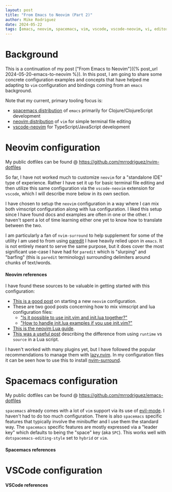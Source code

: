 ```yaml
---
layout: post
title: "From Emacs to Neovim (Part 2)"
author: Mike Rodriguez
date: 2024-05-22
tags: [emacs, neovim, spacemacs, vim, vscode, vscode-neovim, vi, editor, development, programming]
---
```


# Background

This is a continuation of my post ["From Emacs to Neovim"]({% post_url 2024-05-20-emacs-to-neovim %}). In this post, I am going to share some concrete configuration examples and concepts that have helped me adapting to `vim` configuration and bindings coming from an `emacs` background.

Note that my current, primary tooling focus is:
* [spacemacs distribution](https://www.spacemacs.org) of `emacs` primarily for Clojure/ClojureScript development
* [neovim distribution](https://neovim.io) of `vim` for simple terminal file editing
* [vscode-neovim](https://github.com/vscode-neovim/vscode-neovim) for TypeScript/JavaScript development

# Neovim configuration

My public dotfiles can be found @ <https://github.com/mrrodriguez/nvim-dotfiles>

So far, I have not worked much to customize `neovim` for a "standalone IDE" type of experience. Rather I have set it up for basic terminal file editing and then utilize this same configuration via the `vscode-neovim` extension for `vscode`, which I will describe more below in its own section.

I have chosen to setup the `neovim` configuration in a way where I can mix both vimscript configuration along with lua configuration. I liked this setup since I have found docs and examples are often in one or the other. I haven't spent a lot of time learning either one yet to know how to translate between the two.

I am particularly a fan of `nvim-surround` to help supplement for some of the utility I am used to from using [paredit](https://paredit.org) I have heavily relied upon in `emacs`. It is not entirely meant to serve the same purpose, but it does cover the most significant use-case I have had for `paredit` which is "slurping" and "barfing" (this is `paredit` terminology) surrounding delimiters around chunks of text/words.

#### Neovim references

I have found these sources to be valuable in getting started with this configuration:
* [This is a good post](https://builtin.com/software-engineering-perspectives/neovim-configuration) on starting a new `neovim` configuration.
* These are two good posts concerning how to mix vimscript and lua configuration files:
  * ["Is it possible to use init.vim and init.lua together?"](https://www.reddit.com/r/neovim/comments/zfimqo/is_it_possible_to_use_initvim_and_initlua_together)
  * ["How to handle init.lua examples if you use init.vim?"](https://www.reddit.com/r/neovim/comments/1913nyw/how_to_handle_initlua_examples_if_you_use_initvim)
* [This is the neovim Lua guide](https://neovim.io/doc/user/lua-guide.html).
* [This was a useful post](https://github.com/vscode-neovim/vscode-neovim/issues/819#issuecomment-1035983972) describing the difference from using `runtime` vs `source` in a Lua script.

I haven't worked with many plugins yet, but I have followed the popular recommendations to manage them with [lazy.nvim](https://github.com/folke/lazy.nvim). In my configuration files it can be seen how to use this to install [nvim-surround](https://github.com/kylechui/nvim-surround).

# Spacemacs configuration

My public dotfiles can be found @ <https://github.com/mrrodriguez/emacs-dotfiles>

`spacemacs` already comes with a lot of `vim` support via its use of [evil-mode](https://github.com/emacs-evil/evil). I haven't had to do too much configuration. There is also `spacemacs` specific features that typically involve the minibuffer and I use them the standard way. The `spacemacs` specific features are mostly expressed via a "leader key" which defaults to being the "space" key (aka `SPC`). This works well with `dotspacemacs-editing-style` set to `hybrid` or `vim`.

#### Spacemacs references

# VSCode configuration

#### VSCode references
